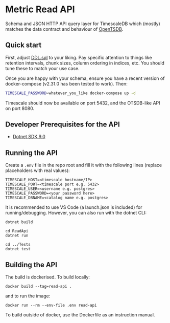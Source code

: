 # Metric Read API

Schema and JSON HTTP API query layer for TimescaleDB which (mostly) matches the data contract and behaviour of [OpenTSDB](http://opentsdb.net/docs/build/html/api_http/query/index.html).

## Quick start

First, adjust [DDL.sql](./DDL.sql) to your liking. Pay specific attention to things like retention intervals, chunk sizes, column ordering in indices, etc. You should tune these to match your use case.

Once you are happy with your schema, ensure you have a recent version of docker-compose (v2.31.0 has been tested to work). Then:

```bash
TIMESCALE_PASSWORD=whatever_you_like docker-compose up -d
```

Timescale should now be available on port 5432, and the OTSDB-like API on port 8080.

## Developer Prerequisites for the API

 - [Dotnet SDK 9.0](https://dotnet.microsoft.com/en-us/download/dotnet/9.0)

## Running the API

Create a `.env` file in the repo root and fill it with the following lines (replace placeholders with real values):

```
TIMESCALE_HOST=<timescale hostname/IP>
TIMESCALE_PORT=<timescale port e.g. 5432>
TIMESCALE_USER=<username e.g. postgres>
TIMESCALE_PASSWORD=<your password here>
TIMESCALE_DBNAME=<catalog name e.g. postgres>
```

It is recommended to use VS Code (a launch.json is included) for running/debugging. However, you can also run with the dotnet CLI:

```
dotnet build

cd ReadApi
dotnet run

cd ../Tests
dotnet test
```

## Building the API

The build is dockerised. To build locally:

```
docker build --tag=read-api .
```

and to run the image:

```
docker run --rm --env-file .env read-api
```

To build outside of docker, use the Dockerfile as an instruction manual.
